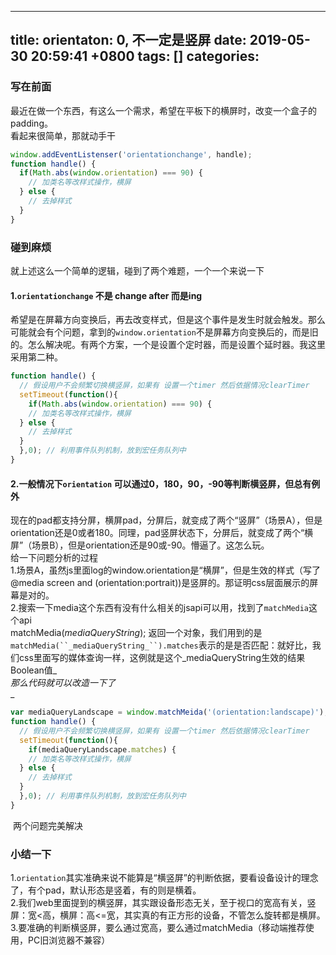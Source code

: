 
---
title: orientaton: 0, 不一定是竖屏
date: 2019-05-30 20:59:41 +0800
tags: []
categories: 
---
<a name="bXpp6"></a>
### 写在前面
最近在做一个东西，有这么一个需求，希望在平板下的横屏时，改变一个盒子的padding。<br />看起来很简单，那就动手干

```javascript
window.addEventListenser('orientationchange', handle);
function handle() {
  if(Math.abs(window.orientation) === 90) {
    // 加类名等改样式操作，横屏
  } else {
  	// 去掉样式 
  }
}
```

<a name="3l5ym"></a>
### 碰到麻烦
就上述这么一个简单的逻辑，碰到了两个难题，一个一个来说一下
<a name="dOB3d"></a>
#### 1.`orientationchange` 不是 change after 而是ing
希望是在屏幕方向变换后，再去改变样式，但是这个事件是发生时就会触发。那么可能就会有个问题，拿到的`window.orientation`不是屏幕方向变换后的，而是旧的。怎么解决呢。有两个方案，一个是设置个定时器，而是设置个延时器。我这里采用第二种。

```javascript
function handle() {
  // 假设用户不会频繁切换横竖屏，如果有 设置一个timer 然后依据情况clearTimer
  setTimeout(function(){
    if(Math.abs(window.orientation) === 90) {
    // 加类名等改样式操作，横屏
  } else {
  	// 去掉样式 
  }
  },0); // 利用事件队列机制，放到宏任务队列中
}
```

<a name="o9YKM"></a>
#### 2.一般情况下`orientation` 可以通过0，180，90，-90等判断横竖屏，但总有例外
现在的pad都支持分屏，横屏pad，分屏后，就变成了两个“竖屏”（场景A），但是orientation还是0或者180。同理，pad竖屏状态下，分屏后，就变成了两个“横屏”（场景B），但是orientation还是90或-90。懵逼了。这怎么玩。<br />给一下问题分析的过程<br />1.场景A，虽然js里面log的window.orientation是“横屏”，但是生效的样式（写了@media screen and (orientation:portrait))是竖屏的。那证明css层面展示的屏幕是对的。<br />2.搜索一下media这个东西有没有什么相关的jsapi可以用，找到了`matchMedia`这个api<br />matchMedia(_mediaQueryString_); 返回一个对象，我们用到的是`matchMedia(``_mediaQueryString_``).matches`表示的是是否匹配：就好比，我们css里面写的媒体查询一样，这例就是这个_mediaQueryString生效的结果Boolean值_<br />_那么代码就可以改造一下了_<br />_
```javascript
var mediaQueryLandscape = window.matchMeida('(orientation:landscape)');
function handle() {
  // 假设用户不会频繁切换横竖屏，如果有 设置一个timer 然后依据情况clearTimer
  setTimeout(function(){
    if(mediaQueryLandscape.matches) {
    // 加类名等改样式操作，横屏
  } else {
  	// 去掉样式 
  }
  },0); // 利用事件队列机制，放到宏任务队列中
}
```
 两个问题完美解决
<a name="i7aNq"></a>
### 小结一下
1.`orientation`其实准确来说不能算是“横竖屏”的判断依据，要看设备设计的理念了，有个pad，默认形态是竖着，有的则是横着。<br />2.我们web里面提到的横竖屏，其实跟设备形态无关，至于视口的宽高有关，竖屏：宽<高，横屏：高<=宽，其实真的有正方形的设备，不管怎么旋转都是横屏。<br />3.要准确的判断横竖屏，要么通过宽高，要么通过matchMedia（移动端推荐使用，PC旧浏览器不兼容）

